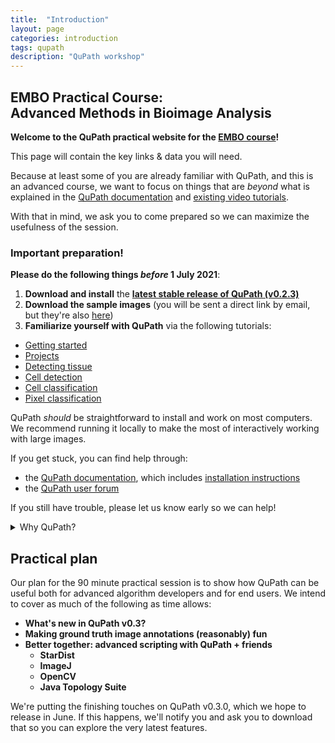 ```yaml
---
title:  "Introduction"
layout: page
categories: introduction
tags: qupath
description: "QuPath workshop"
---
```


## EMBO Practical Course:<br/> Advanced Methods in Bioimage Analysis

**Welcome to the QuPath practical website for the [EMBO course](https://www.embl.de/training/events/2021/BIA21-01/programme/)!**

This page will contain the key links & data you will need.

Because at least some of you are already familiar with QuPath, and this is an advanced course, we want to focus on things that are *beyond* what is explained in the [QuPath documentation](https://qupath.readthedocs.io/) and [existing video tutorials](http://youtube.com/c/qupath).

With that in mind, we ask you to come prepared so we can maximize the usefulness of the session.

<div class="warning" markdown="block">

### Important preparation!

**Please do the following things _before_ 1 July 2021**:

1. **Download and install** the [**latest stable release of QuPath (v0.2.3)**](https://github.com/qupath/qupath/releases/)
2. **Download the sample images** (you will be sent a direct link by email, but they're also [here](https://qupath.readthedocs.io/en/0.2/docs/intro/acknowledgements.html))
3. **Familiarize yourself with QuPath** via the following tutorials:
  * [Getting started](https://qupath.readthedocs.io/en/0.2/docs/starting/index.html#getting-started)
  * [Projects](https://qupath.readthedocs.io/en/0.2/docs/tutorials/projects.html)
  * [Detecting tissue](https://qupath.readthedocs.io/en/0.2/docs/tutorials/thresholding.html)
  * [Cell detection](https://qupath.readthedocs.io/en/0.2/docs/tutorials/cell_detection.html)
  * [Cell classification](https://qupath.readthedocs.io/en/0.2/docs/tutorials/cell_classification.html)
  * [Pixel classification](https://qupath.readthedocs.io/en/0.2/docs/tutorials/pixel_classification.html)

</div>

QuPath *should* be straightforward to install and work on most computers.
We recommend running it locally to make the most of interactively working with large images.

If you get stuck, you can find help through:

* the [QuPath documentation](https://qupath.readthedocs.io), which includes [installation instructions](https://qupath.readthedocs.io/en/latest/docs/intro/installation.html)
* the [QuPath user forum](https://forum.image.sc/tag/qupath)

If you still have trouble, please let us know early so we can help!

<details markdown="1" class="gifview">
<summary>Why QuPath?</summary>
<br/>
One reason to use QuPath is that it can handle *whole slide images*: intimidatingly large, pyramidal, high-resolution 2D images, usually of complex tissue sections.

However, QuPath isn't *just* for whole slide images, and there are lots of other applications where it can help.

![Looking at a whole slide image]({{site.baseurl}}/assets/images/gifs/eyes.gif){: .shadow-image .max-width-90}
</details>

## Practical plan

Our plan for the 90 minute practical session is to show how QuPath can be useful both for advanced algorithm developers and for end users.
We intend to cover as much of the following as time allows:

* **What's new in QuPath v0.3?**
* **Making ground truth image annotations (reasonably) fun**
* **Better together: advanced scripting with QuPath + friends**
  * **StarDist**
  * **ImageJ**
  * **OpenCV**
  * **Java Topology Suite**

We're putting the finishing touches on QuPath v0.3.0, which we hope to release in June.
If this happens, we'll notify you and ask you to download that so you can explore the very latest features.
